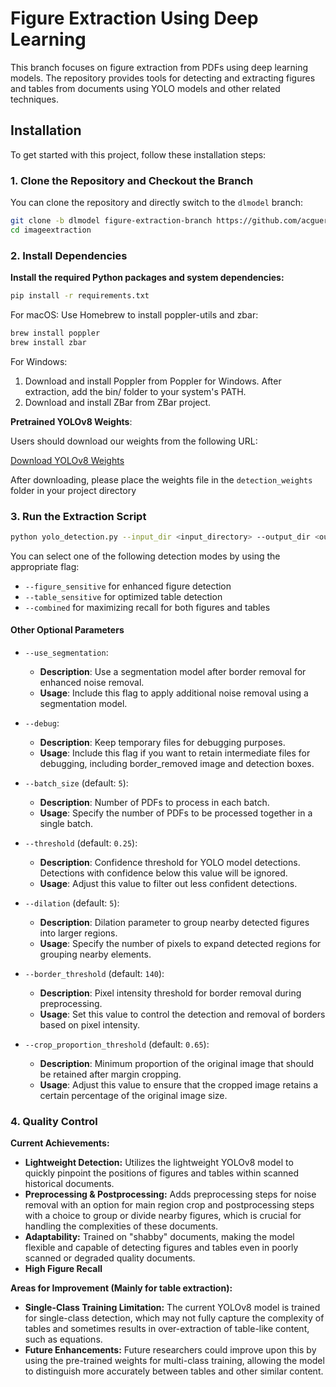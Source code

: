 # Figure Extraction Using Deep Learning

This branch focuses on figure extraction from PDFs using deep learning models. The repository provides tools for detecting and extracting figures and tables from documents using YOLO models and other related techniques.

## Installation

To get started with this project, follow these installation steps:

### 1. Clone the Repository and Checkout the Branch

You can clone the repository and directly switch to the `dlmodel` branch:

```bash
git clone -b dlmodel figure-extraction-branch https://github.com/acguerr1/imageextraction.git
cd imageextraction
```

### 2. Install Dependencies

**Install the required Python packages and system dependencies:**
```bash
pip install -r requirements.txt
```

For macOS: Use Homebrew to install poppler-utils and zbar:
```bash
brew install poppler
brew install zbar
```

For Windows:
1. Download and install Poppler from Poppler for Windows. After extraction, add the bin/ folder to your system's PATH.
2. Download and install ZBar from ZBar project.

**Pretrained YOLOv8 Weights**:

Users should download our weights from the following URL:

[Download YOLOv8 Weights](https://drive.google.com/drive/folders/1PiPbbhUsw95kdpfAmKlm6Xq1RfcIuu3p?usp=sharing)

After downloading, please place the weights file in the `detection_weights` folder in your project directory

### 3. Run the Extraction Script
```bash
python yolo_detection.py --input_dir <input_directory> --output_dir <output_directory> --combined
```
You can select one of the following detection modes by using the appropriate flag:
- `--figure_sensitive` for enhanced figure detection
- `--table_sensitive` for optimized table detection
- `--combined` for maximizing recall for both figures and tables

#### Other Optional Parameters
- `--use_segmentation`: 
  - **Description**: Use a segmentation model after border removal for enhanced noise removal.
  - **Usage**: Include this flag to apply additional noise removal using a segmentation model.

- `--debug`: 
  - **Description**: Keep temporary files for debugging purposes.
  - **Usage**: Include this flag if you want to retain intermediate files for debugging, including border_removed image and detection boxes.

- `--batch_size` (default: `5`): 
  - **Description**: Number of PDFs to process in each batch.
  - **Usage**: Specify the number of PDFs to be processed together in a single batch.

- `--threshold` (default: `0.25`): 
  - **Description**: Confidence threshold for YOLO model detections. Detections with confidence below this value will be ignored.
  - **Usage**: Adjust this value to filter out less confident detections.

- `--dilation` (default: `5`): 
  - **Description**: Dilation parameter to group nearby detected figures into larger regions.
  - **Usage**: Specify the number of pixels to expand detected regions for grouping nearby elements.

- `--border_threshold` (default: `140`): 
  - **Description**: Pixel intensity threshold for border removal during preprocessing.
  - **Usage**: Set this value to control the detection and removal of borders based on pixel intensity.

- `--crop_proportion_threshold` (default: `0.65`): 
  - **Description**: Minimum proportion of the original image that should be retained after margin cropping.
  - **Usage**: Adjust this value to ensure that the cropped image retains a certain percentage of the original image size.

### 4. Quality Control
**Current Achievements:**
- **Lightweight Detection:** Utilizes the lightweight YOLOv8 model to quickly pinpoint the positions of figures and tables within scanned historical documents.
- **Preprocessing & Postprocessing:** Adds preprocessing steps for noise removal with an option for main region crop and postprocessing steps with a choice to group or divide nearby figures, which is crucial for handling the complexities of these documents.
- **Adaptability:** Trained on "shabby" documents, making the model flexible and capable of detecting figures and tables even in poorly scanned or degraded quality documents.
- **High Figure Recall** 

**Areas for Improvement (Mainly for table extraction):**
- **Single-Class Training Limitation:** The current YOLOv8 model is trained for single-class detection, which may not fully capture the complexity of tables and sometimes results in over-extraction of table-like content, such as equations.
- **Future Enhancements:** Future researchers could improve upon this by using the pre-trained weights for multi-class training, allowing the model to distinguish more accurately between tables and other similar content.
